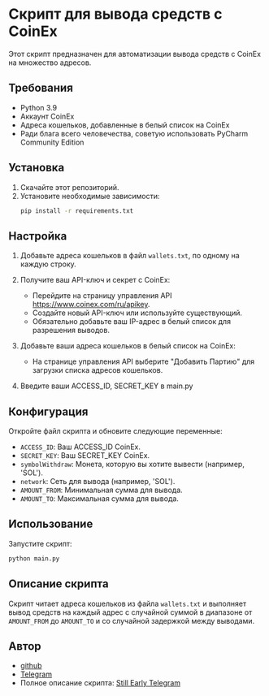 # Скрипт для вывода средств с CoinEx

Этот скрипт предназначен для автоматизации вывода средств с CoinEx на множество адресов.
## Требования

- Python 3.9
- Аккаунт CoinEx
- Адреса кошельков, добавленные в белый список на CoinEx
- Ради блага всего человечества, советую использовать PyCharm Community Edition

## Установка

1. Скачайте этот репозиторий.
2. Установите необходимые зависимости:
    ```bash
    pip install -r requirements.txt
    ```

## Настройка

1. Добавьте адреса кошельков в файл `wallets.txt`, по одному на каждую строку.

2. Получите ваш API-ключ и секрет с CoinEx:
   - Перейдите на страницу управления API https://www.coinex.com/ru/apikey.
   - Создайте новый API-ключ или используйте существующий.
   - Обязательно добавьте ваш IP-адрес в белый список для разрешения выводов.

3. Добавьте ваши адреса кошельков в белый список на CoinEx:
   - На странице управления API выберите "Добавить Партию" для загрузки списка адресов кошельков.

4. Введите ваши ACCESS_ID, SECRET_KEY в main.py


## Конфигурация

Откройте файл скрипта и обновите следующие переменные:

- `ACCESS_ID`: Ваш ACCESS_ID CoinEx.
- `SECRET_KEY`: Ваш SECRET_KEY CoinEx.
- `symbolWithdraw`: Монета, которую вы хотите вывести (например, 'SOL').
- `network`: Сеть для вывода (например, 'SOL').
- `AMOUNT_FROM`: Минимальная сумма для вывода.
- `AMOUNT_TO`: Максимальная сумма для вывода.

## Использование

Запустите скрипт:

```bash
python main.py
```

## Описание скрипта

Скрипт читает адреса кошельков из файла `wallets.txt` и выполняет вывод средств на каждый адрес с случайной суммой в диапазоне от `AMOUNT_FROM` до `AMOUNT_TO` и со случайной задержкой между выводами.

## Автор
- [github](https://github.com/Neiroleptik)
- [Telegram](https://t.me/jero1n)
- Полное описание скрипта: [Still Early Telegram](https://t.me/Still_Early/1033)
